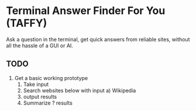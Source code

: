 # Terminal Answer Finder For You (TAFFY)

Ask a question in the terminal, get quick answers from reliable sites, without all the hassle of a GUI or AI.

## TODO

1. Get a basic working prototype
   1. Take input
   2. Search websites below with input
      a) Wikipedia
   3. output results
   4. Summarize ? results
